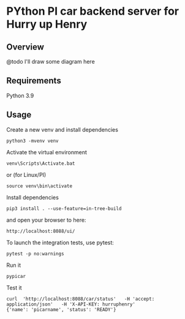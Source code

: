 # PYthon PI car backend server for Hurry up Henry

## Overview
@todo I'll draw some diagram here

## Requirements
Python 3.9

## Usage
Create a new venv and install dependencies

```
python3 -mvenv venv
```

Activate the virtual environment

```
venv\Scripts\Activate.bat
```
or (for Linux/PI)
```
source venv\bin\activate
```

Install dependencies
```
pip3 install . --use-feature=in-tree-build
```

and open your browser to here:

```
http://localhost:8088/ui/
```

To launch the integration tests, use pytest:
```
pytest -p no:warnings
```

Run it
```
pypicar
```

Test it
```
curl  'http://localhost:8088/car/status'   -H 'accept: application/json'   -H 'X-API-KEY: hurruphenry'
{'name': 'picarname', 'status': 'READY'}
```
